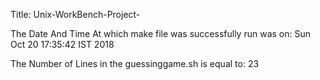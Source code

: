 Title: Unix-WorkBench-Project- 


The Date And Time At which make file was successfully run was on: Sun Oct 20 17:35:42 IST 2018


The Number of Lines in the guessinggame.sh is equal to: 23


